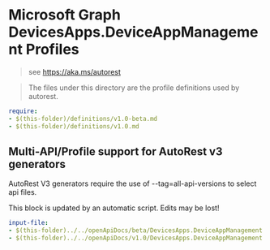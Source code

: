 # Microsoft Graph DevicesApps.DeviceAppManagement Profiles

> see https://aka.ms/autorest

> The files under this directory are the profile definitions used by autorest.

``` yaml
require:
- $(this-folder)/definitions/v1.0-beta.md
- $(this-folder)/definitions/v1.0.md

```

## Multi-API/Profile support for AutoRest v3 generators

AutoRest V3 generators require the use of --tag=all-api-versions to select api files.

This block is updated by an automatic script. Edits may be lost!

``` yaml $(tag) == 'all-api-versions' /* autogenerated */
input-file:
- $(this-folder)../../openApiDocs/beta/DevicesApps.DeviceAppManagement.yml
- $(this-folder)../../openApiDocs/v1.0/DevicesApps.DeviceAppManagement.yml

```
